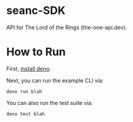 seanc-SDK
=========

API for The Lord of the Rings (the-one-api.dev).

How to Run
==========

First, [install deno](https://deno.land).

Next, you can run the example CLI via:

```
deno run blah
```

You can also run the test suite via:

```
deno test blah
```

